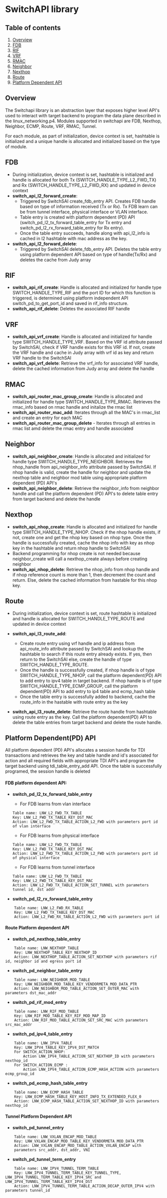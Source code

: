 <!--
/*
 * Copyright (c) 2022 Intel Corporation.
 *
 * SPDX-License-Identifier: Apache-2.0
 * 
 * Licensed under the Apache License, Version 2.0 (the "License");
 * you may not use this file except in compliance with the License.
 * You may obtain a copy of the License at:
 *
 * http://www.apache.org/licenses/LICENSE-2.0
 *
 * Unless required by applicable law or agreed to in writing, software
 * distributed under the License is distributed on an "AS IS" BASIS,
 * WITHOUT WARRANTIES OR CONDITIONS OF ANY KIND, either express or implied.
 * See the License for the specific language governing permissions and
 * limitations under the License.
 */
- -->

# SwitchAPI library

## Table of contents
1. [Overview](#overview)
2. [FDB](#fdb)
3. [RIF](#rif)
4. [VRF](#vrf)
5. [RMAC](#rmac)
6. [Neighbor](#neighbor)
7. [Nexthop](#nexthop)
8. [Route](#route)
9. [Platform Dependent API](#platform_dependent_api)


## Overview <a name="overview"></a>
The Switchapi library is an abstraction layer that exposes higher level API's used to interact with target backend to program the data plane described in the linux_networking.p4.
Modules supported in switchapi are FDB, Nexthop, Neighbor, ECMP, Route, VRF, RMAC, Tunnel.

For each module, as part of initialization, device context is set, hashtable is initialized and a unique handle is allocated and initialized based on the type of module.

## FDB <a name="fdb"></a>
 * During initialization, device context is set, hashtable is initialized and handle is allocated for both Tx (SWITCH_HANDLE_TYPE_L2_FWD_TX) and Rx (SWITCH_HANDLE_TYPE_L2_FWD_RX) and updated in device context
 * **switch_api_l2_forward_create**: 
   * Triggered by SwitchSAI create_fdb_entry API. Creates FDB handle based on type of information received (Tx or Rx). Tx FDB learn can be from tunnel interface, physical interface or VLAN interface.
   * Table entry is created with platform dependent (PD) API (switch_pd_l2_tx_forward_table_entry for Tx entry and switch_pd_l2_rx_forward_table_entry for Rx entry).
   * Once the table entry succeeds, handle along with api_l2_info is cached in l2 hashtable with mac address as the key.
 * **switch_api_l2_forward_delete**:
   * Triggered by SwitchSAI delete_fdb_entry API. Deletes the table entry using platform dependent API based on type of handle(Tx/Rx) and deletes the cache from Judy array

## RIF <a name="rif"></a>
 * **switch_api_rif_create**: Handle is allocated and initialized for handle type SWITCH_HANDLE_TYPE_RIF and the port ID for which this function is triggered, is determined
using platform independent API switch_pd_to_get_port_id and saved in rif_info structure.
 * **switch_api_rif_delete**: Deletes the associated RIF handle

## VRF <a name="vrf"></a>
 * **switch_api_vrf_create**: Handle is allocated and initialized for handle type SWITCH_HANDLE_TYPE_VRF. Based on the VRF id attribute passed by SwitchSAI, check if VRF handle exists for this VRF id. If not, create the VRF handle and cache in Judy array with vrf id as key and return VRF handle to the SwitchSAI
 * **switch_api_vrf_delete**: Retrieve the vrf_info for associated VRF handle, delete the cached information from Judy array and delete the handle

## RMAC <a name="rmac"></a>
 * **switch_api_router_mac_group_create**: Handle is allocated and initialized for handle type SWITCH_HANDLE_TYPE_RMAC.  Retrieves the rmac_info based on rmac handle and initalize the rmac list
 * **switch_api_router_mac_add**: Iterates through all the MAC's in rmac_list and create an entry for each MAC
 * **switch_api_router_mac_group_delete** - Iterates through all entries in rmac list amd delete the rmac entry and handle associated

## Neighbor <a name="neighbor"></a>
 * **switch_api_neighbor_create**: Handle is allocated and initialized for handle type SWITCH_HANDLE_TYPE_NEIGHBOR. Retrieves the nhop_handle from api_neighbor_info attribute passed by SwitchSAI. If nhop handle is valid, create the handle for neighbor and update the nexthop table and neighbor mod table using appropriate platform dependent (PD) API's
 * **switch_api_neighbor_delete**: Retrieve the neighbor_info from neighbor handle and call the platform dependent (PD) API's to delete table entry from target backend and delete the handle

## Nexthop <a name="nexthop"></a>
 * **switch_api_nhop_create**: Handle is allocated and initialized for handle type SWITCH_HANDLE_TYPE_NHOP. Check if the nhop handle exists, if not, create one and get the nhop key based on nhop type. Once the handle is successfully created, cache the nhop info with key as nhop key in the hashtable and return nhop handle to SwitchSAI
 * Backend programming for nhop create is not needed because neighbor_create will call a nexthop_create always before creating neighbor
 * **switch_api_nhop_delete**: Retrieve the nhop_info from nhop handle and if nhop reference count is more than 1, then decrement the count and return. Else, delete the cached information from hastable for this nhop key.

## Route <a name="route"></a>
 * During initialization, device context is set, route hashtable is initialized and handle is allocated for  SWITCH_HANDLE_TYPE_ROUTE and updated in device context
 * **switch_api_l3_route_add**:
    * Create route entry using vrf handle and ip address from api_route_info attribute passed by SwitchSAI and lookup the hashtable to search if this route entry already exists. If yes, then return to the SwitchSAI else, create the handle of type SWITCH_HANDLE_TYPE_ROUTE.
    *  Once the handle is successfully created, if nhop handle is of type SWITCH_HANDLE_TYPE_NHOP,  call the platform dependent(PD) API to add entry to ipv4 table in target backend. If nhop handle is of type SWITCH_HANDLE_TYPE_ECMP_GROUP, call the platform dependent(PD) API to add entry to ip4 table  and ecmp_hash table
    * Once the table entry is successfully added to backend, cache the route_info in the hastable with route entry as the key

 * **switch_api_l3_route_delete**: Retrieve the route handle from hashtable using route entry as the key. Call the platform dependent(PD) API to delete the table entries from target backend and delete the route handle.

## Platform Dependent(PD) API <a name="platform_dependent_api"></a>

All platform dependent (PD) API's allocates a session handle for TDI transactions and retrieves the key and table handle and id's associated for action and all required fields with appropriate TDI API's and program the target backend using tdi_table_entry_add API. Once the table is successfully programed, the session handle is deleted

#### FDB platform dependent API:
 * **switch_pd_l2_tx_forward_table_entry**
   * For FDB learns from vlan interface
    ```
    Table name: LNW_L2_FWD_TX_TABLE
    Key: LNW_L2_FWD_TX_TABLE_KEY_DST_MAC
    Action: LNW_L2_FWD_TX_TABLE_ACTION_L2_FWD with parameters port id of vlan interface
    ```
   * For FDB learns from physical interface
    ```
    Table name: LNW_L2_FWD_TX_TABLE
    Key: LNW_L2_FWD_TX_TABLE_KEY_DST_MAC
    Action: LNW_L2_FWD_TX_TABLE_ACTION_L2_FWD with parameters port id of physical interface
    ```
   * For FDB learns from tunnel interface
    ```
    Table name: LNW_L2_FWD_TX_TABLE
    Key: LNW_L2_FWD_TX_TABLE_KEY_DST_MAC
    Action: LNW_L2_FWD_TX_TABLE_ACTION_SET_TUNNEL with parameters tunnel id, dst addr
    ```

 * **switch_pd_l2_rx_forward_table_entry**
```
    Table name: LNW_L2_FWD_RX_TABLE
    Key: LNW_L2_FWD_TX_TABLE_KEY_DST_MAC
    Action: LNW_L2_FWD_RX_TABLE_ACTION_L2_FWD with parameters port id
```

#### Route Platform dependent API

 * **switch_pd_nexthop_table_entry**
```
    Table name: LNW_NEXTHOP_TABLE
    Key: LNW_NEXTHOP_TABLE_KEY_NEXTHOP_ID
    Action: LNW_NEXTHOP_TABLE_ACTION_SET_NEXTHOP with parameters rif id, neighbor id and egress port id
```
 * **switch_pd_neighbor_table_entry**
```
    Table name: LNW_NEIGHBOR_MOD_TABLE
    Key: LNW_NEIGHBOR_MOD_TABLE_KEY_VENDORMETA_MOD_DATA_PTR
    Action: LNW_NEIGHBOR_MOD_TABLE_ACTION_SET_OUTER_MAC with parameters dst_mac_addr
```

 * **switch_pd_rif_mod_entry**
```
    Table name: LNW_RIF_MOD_TABLE
    Key: LNW_RIF_MOD_TABLE_KEY_RIF_MOD_MAP_ID
    Action: LNW_RIF_MOD_TABLE_ACTION_SET_SRC_MAC with parameters src_mac_addr
```

 * **switch_pd_ipv4_table_entry**
```
    Table name: LNW_IPV4_TABLE
    Key: LNW_IPV4_TABLE_KEY_IPV4_DST_MATCH
    For SWITCH_ACTION_NHOP:
        Action LNW_IPV4_TABLE_ACTION_SET_NEXTHOP_ID with parameters nexthop_id
    For SWITCH_ACTION_ECMP :
        Action LNW_IPV4_TABLE_ACTION_ECMP_HASH_ACTION with parameters ecmp_group_id
```

 * **switch_pd_ecmp_hash_table_entry**
```
    Table name: LNW_ECMP_HASH_TABLE
    Key: LNW_ECMP_HASH_TABLE_KEY_HOST_INFO_TX_EXTENDED_FLEX_0
    Action: LNW_ECMP_HASH_TABLE_ACTION_SET_NEXTHOP_ID with parameters nexthop_id
```

#### Tunnel Platform Dependent API

 * **switch_pd_tunnel_entry**
```
    Table name: LNW_VXLAN_ENCAP_MOD_TABLE
    Key: LNW_VXLAN_ENCAP_MOD_TABLE_KEY_VENDORMETA_MOD_DATA_PTR
    Action: LNW_VXLAN_ENCAP_MOD_TABLE_ACTION_VXLAN_ENCAP with
    parameters src_addr, dst_addr, VNI
```

 * **switch_pd_tunnel_term_entry**
```
    Table name: LNW_IPV4_TUNNEL_TERM_TABLE
    Key: LNW_IPV4_TUNNEL_TERM_TABLE_KEY_TUNNEL_TYPE, LNW_IPV4_TUNNEL_TERM_TABLE_KEY_IPV4_SRC and LNW_IPV4_TUNNEL_TERM_TABLE_KEY_IPV4_DST
    Action: LNW_IPV4_TUNNEL_TERM_TABLE_ACTION_DECAP_OUTER_IPV4 with parameters tunnel_id


